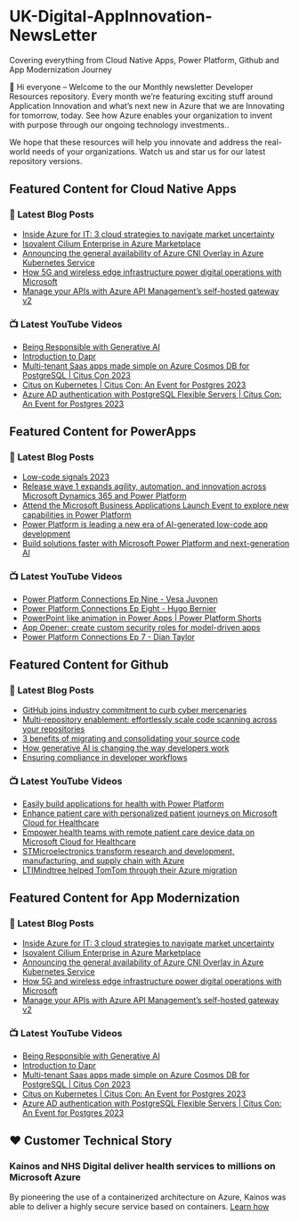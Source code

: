 # UK-Digital-AppInnovation-NewsLetter

Covering everything from Cloud Native Apps, Power Platform, Github and App Modernization Journey

👋 Hi everyone – Welcome to the our Monthly newsletter Developer Resources repository. Every month we’re featuring exciting stuff around Application Innovation and what’s next new in Azure that we are Innovating for tomorrow, today. See how Azure enables your organization to invent with purpose through our ongoing technology investments..


We hope that these resources will help you innovate and address the real-world needs of your organizations. Watch us and star us for our latest repository versions.

## Featured Content for Cloud Native Apps


### 📝 Latest Blog Posts

    
<!-- BLOGCNA:START -->
- [Inside Azure for IT: 3 cloud strategies to navigate market uncertainty](https://azure.microsoft.com/blog/inside-azure-for-it-3-cloud-strategies-to-navigate-market-uncertainty/)
- [Isovalent Cilium Enterprise in Azure Marketplace](https://azure.microsoft.com/blog/isovalent-cilium-enterprise-in-azure-marketplace/)
- [Announcing the general availability of Azure CNI Overlay in Azure Kubernetes Service](https://azure.microsoft.com/blog/announcing-the-general-availability-of-azure-cni-overlay-in-azure-kubernetes-service/)
- [How 5G and wireless edge infrastructure power digital operations with Microsoft](https://azure.microsoft.com/blog/how-5g-and-wireless-edge-infrastructure-power-digital-operations-with-microsoft/)
- [Manage your APIs with Azure API Management’s self-hosted gateway v2](https://azure.microsoft.com/blog/manage-your-apis-with-azure-api-management-s-selfhosted-gateway-v2/)
<!-- BLOGCNA:END -->

### 📺 Latest YouTube Videos

 
<!-- YOUTUBECNA:START -->
- [Being Responsible with Generative AI](https://www.youtube.com/watch?v=Mr5pWbKbc8Y)
- [Introduction to Dapr](https://www.youtube.com/watch?v=nK8Ss2UMAxc)
- [Multi-tenant Saas apps made simple on Azure Cosmos DB for PostgreSQL | Citus Con 2023](https://www.youtube.com/watch?v=ZRmoFjhT08U)
- [Citus on Kubernetes | Citus Con: An Event for Postgres 2023](https://www.youtube.com/watch?v=AqukFwMC1tI)
- [Azure AD authentication with PostgreSQL Flexible Servers | Citus Con: An Event for Postgres 2023](https://www.youtube.com/watch?v=uBd13oLQ1cg)
<!-- YOUTUBECNA:END -->

##  Featured Content for PowerApps
### 📝 Latest Blog Posts
<!-- BLOGPOWER:START -->
- [Low-code signals 2023](https://cloudblogs.microsoft.com/powerplatform/2023/04/13/low-code-signals-2023/)
- [Release wave 1 expands agility, automation, and innovation across Microsoft Dynamics 365 and Power Platform](https://cloudblogs.microsoft.com/dynamics365/bdm/2023/04/04/release-wave-1-expands-agility-automation-and-innovation-across-microsoft-dynamics-365-and-power-platform/)
- [Attend the Microsoft Business Applications Launch Event to explore new capabilities in Power Platform](https://cloudblogs.microsoft.com/powerplatform/2023/03/22/attend-the-microsoft-business-applications-launch-event-to-explore-new-capabilities-in-power-platform/)
- [Power Platform is leading a new era of AI-generated low-code app development](https://cloudblogs.microsoft.com/powerplatform/2023/03/16/power-platform-is-leading-a-new-era-of-ai-generated-low-code-app-development/)
- [Build solutions faster with Microsoft Power Platform and next-generation AI](https://cloudblogs.microsoft.com/powerplatform/2023/03/06/build-solutions-faster-with-microsoft-power-platform-and-next-generation-ai/)
<!-- BLOGPOWER:END -->
 ### 📺 Latest YouTube Videos
    
<!-- YOUTUBEPOWER:START -->
- [Power Platform Connections Ep Nine - Vesa Juvonen](https://www.youtube.com/watch?v=Qg4ZetD9iwM)
- [Power Platform Connections Ep Eight - Hugo Bernier](https://www.youtube.com/watch?v=HuKLj12NMk0)
- [PowerPoint like animation in Power Apps | Power Platform Shorts](https://www.youtube.com/watch?v=MOo3-lDS17w)
- [App Opener: create custom security roles for model-driven apps](https://www.youtube.com/watch?v=qkGxlW9_Huo)
- [Power Platform Connections Ep 7 - Dian Taylor](https://www.youtube.com/watch?v=5GEEhSSgMDo)
<!-- YOUTUBEPOWER:END -->

##  Featured Content for Github
### 📝 Latest Blog Posts
<!-- BLOGGITHUB:START -->
- [GitHub joins industry commitment to curb cyber mercenaries](https://github.blog/2023-04-18-github-joins-industry-commitment-to-curb-cyber-mercenaries/)
- [Multi-repository enablement: effortlessly scale code scanning across your repositories](https://github.blog/2023-04-17-multi-repository-enablement-effortlessly-scale-code-scanning-across-your-repositories/)
- [3 benefits of migrating and consolidating your source code](https://github.blog/2023-04-14-3-benefits-of-migrating-and-consolidating-your-source-code/)
- [How generative AI is changing the way developers work](https://github.blog/2023-04-14-how-generative-ai-is-changing-the-way-developers-work/)
- [Ensuring compliance in developer workflows](https://github.blog/2023-04-13-ensuring-compliance-in-developer-workflows/)
<!-- BLOGGITHUB:END -->
### 📺 Latest YouTube Videos
<!-- YOUTUBEGITHUB:START -->
- [Easily build applications for health with Power Platform](https://www.youtube.com/watch?v=y82glsOyWgs)
- [Enhance patient care with personalized patient journeys on Microsoft Cloud for Healthcare](https://www.youtube.com/watch?v=OWMBCSi-iA8)
- [Empower health teams with remote patient care device data on Microsoft Cloud for Healthcare](https://www.youtube.com/watch?v=4VyNmawbqcM)
- [STMicroelectronics transform research and development, manufacturing, and supply chain with Azure](https://www.youtube.com/watch?v=DhlIu_yN89g)
- [LTIMindtree helped TomTom through their Azure migration](https://www.youtube.com/watch?v=wWTNywy61-k)
<!-- YOUTUBEGITHUB:END -->
##  Featured Content for App Modernization
### 📝 Latest Blog Posts
<!-- BLOGAPPMOD:START -->
- [Inside Azure for IT: 3 cloud strategies to navigate market uncertainty](https://azure.microsoft.com/blog/inside-azure-for-it-3-cloud-strategies-to-navigate-market-uncertainty/)
- [Isovalent Cilium Enterprise in Azure Marketplace](https://azure.microsoft.com/blog/isovalent-cilium-enterprise-in-azure-marketplace/)
- [Announcing the general availability of Azure CNI Overlay in Azure Kubernetes Service](https://azure.microsoft.com/blog/announcing-the-general-availability-of-azure-cni-overlay-in-azure-kubernetes-service/)
- [How 5G and wireless edge infrastructure power digital operations with Microsoft](https://azure.microsoft.com/blog/how-5g-and-wireless-edge-infrastructure-power-digital-operations-with-microsoft/)
- [Manage your APIs with Azure API Management’s self-hosted gateway v2](https://azure.microsoft.com/blog/manage-your-apis-with-azure-api-management-s-selfhosted-gateway-v2/)
<!-- BLOGAPPMOD:END -->
### 📺 Latest YouTube Videos
<!-- YOUTUBEAPPMOD:START -->
- [Being Responsible with Generative AI](https://www.youtube.com/watch?v=Mr5pWbKbc8Y)
- [Introduction to Dapr](https://www.youtube.com/watch?v=nK8Ss2UMAxc)
- [Multi-tenant Saas apps made simple on Azure Cosmos DB for PostgreSQL | Citus Con 2023](https://www.youtube.com/watch?v=ZRmoFjhT08U)
- [Citus on Kubernetes | Citus Con: An Event for Postgres 2023](https://www.youtube.com/watch?v=AqukFwMC1tI)
- [Azure AD authentication with PostgreSQL Flexible Servers | Citus Con: An Event for Postgres 2023](https://www.youtube.com/watch?v=uBd13oLQ1cg)
<!-- YOUTUBEAPPMOD:END -->


## ♥️ Customer Technical Story 

### Kainos and NHS Digital deliver health services to millions on Microsoft Azure

By pioneering the use of a containerized architecture on Azure, Kainos was able to deliver a highly secure service based on containers. [Learn how](https://customers.microsoft.com/en-us/story/1368348549535774520-kainos-and-nhs-digital-deliver-health-services-to-millions-on-microsoft-azure)

